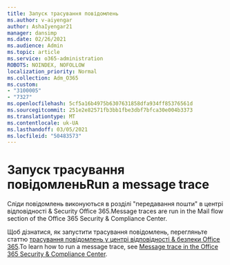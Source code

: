 ```yaml
---
title: Запуск трасування повідомлень
ms.author: v-aiyengar
author: AshaIyengar21
manager: dansimp
ms.date: 02/26/2021
ms.audience: Admin
ms.topic: article
ms.service: o365-administration
ROBOTS: NOINDEX, NOFOLLOW
localization_priority: Normal
ms.collection: Adm_O365
ms.custom:
- "3100005"
- "7327"
ms.openlocfilehash: 5cf5a16b4975b6307631858dfa934ff85376561d
ms.sourcegitcommit: 251e2e82571fb3bb1fbe3dbf7bfca30e004b3373
ms.translationtype: MT
ms.contentlocale: uk-UA
ms.lasthandoff: 03/05/2021
ms.locfileid: "50483573"
---
```

# <a name="run-a-message-trace"></a><span data-ttu-id="2021d-102">Запуск трасування повідомлень</span><span class="sxs-lookup"><span data-stu-id="2021d-102">Run a message trace</span></span>

<span data-ttu-id="2021d-103">Сліди повідомлень виконуються в розділі "передавання пошти" в центрі відповідності & Security Office 365.</span><span class="sxs-lookup"><span data-stu-id="2021d-103">Message traces are run in the Mail flow section of the Office 365 Security & Compliance Center.</span></span>

<span data-ttu-id="2021d-104">Щоб дізнатися, як запустити трасування повідомлень, перегляньте статтю [трасування повідомлень у центрі відповідності & безпеки Office 365](https://go.microsoft.com/fwlink/?linkid=2103855).</span><span class="sxs-lookup"><span data-stu-id="2021d-104">To learn how to run a message trace, see [Message trace in the Office 365 Security & Compliance Center](https://go.microsoft.com/fwlink/?linkid=2103855).</span></span>
